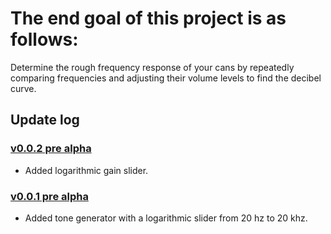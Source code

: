 # The end goal of this project is as follows:
Determine the rough frequency response of your cans by repeatedly comparing frequencies and adjusting their volume levels to find the decibel curve.

## Update log
### [v0.0.2 pre alpha](github.com/creaturekaspar/FReature/tree/6a338bb582fa51c5d19439cf3f8651ae9f2263d2)
* Added logarithmic gain slider.

### [v0.0.1 pre alpha](https://github.com/creaturekaspar/FReature/tree/dfe93d68ff885794d9e0961183fe348f97c4e0d7)
* Added tone generator with a logarithmic slider from 20 hz to 20 khz.
